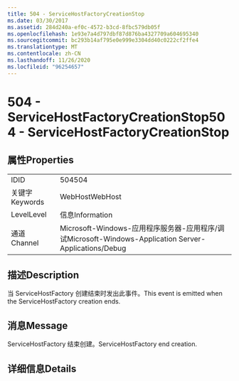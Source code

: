 ```yaml
---
title: 504 - ServiceHostFactoryCreationStop
ms.date: 03/30/2017
ms.assetid: 284d240a-ef0c-4572-b3cd-8fbc579db05f
ms.openlocfilehash: 1e93e7a4d797dbf87d876ba4327709a604695340
ms.sourcegitcommit: bc293b14af795e0e999e3304dd40c0222cf2ffe4
ms.translationtype: MT
ms.contentlocale: zh-CN
ms.lasthandoff: 11/26/2020
ms.locfileid: "96254657"
---
```

# <a name="504---servicehostfactorycreationstop"></a><span data-ttu-id="eeaa9-102">504 - ServiceHostFactoryCreationStop</span><span class="sxs-lookup"><span data-stu-id="eeaa9-102">504 - ServiceHostFactoryCreationStop</span></span>

## <a name="properties"></a><span data-ttu-id="eeaa9-103">属性</span><span class="sxs-lookup"><span data-stu-id="eeaa9-103">Properties</span></span>  
  
|||  
|-|-|  
|<span data-ttu-id="eeaa9-104">ID</span><span class="sxs-lookup"><span data-stu-id="eeaa9-104">ID</span></span>|<span data-ttu-id="eeaa9-105">504</span><span class="sxs-lookup"><span data-stu-id="eeaa9-105">504</span></span>|  
|<span data-ttu-id="eeaa9-106">关键字</span><span class="sxs-lookup"><span data-stu-id="eeaa9-106">Keywords</span></span>|<span data-ttu-id="eeaa9-107">WebHost</span><span class="sxs-lookup"><span data-stu-id="eeaa9-107">WebHost</span></span>|  
|<span data-ttu-id="eeaa9-108">Level</span><span class="sxs-lookup"><span data-stu-id="eeaa9-108">Level</span></span>|<span data-ttu-id="eeaa9-109">信息</span><span class="sxs-lookup"><span data-stu-id="eeaa9-109">Information</span></span>|  
|<span data-ttu-id="eeaa9-110">通道</span><span class="sxs-lookup"><span data-stu-id="eeaa9-110">Channel</span></span>|<span data-ttu-id="eeaa9-111">Microsoft-Windows-应用程序服务器-应用程序/调试</span><span class="sxs-lookup"><span data-stu-id="eeaa9-111">Microsoft-Windows-Application Server-Applications/Debug</span></span>|  
  
## <a name="description"></a><span data-ttu-id="eeaa9-112">描述</span><span class="sxs-lookup"><span data-stu-id="eeaa9-112">Description</span></span>  

 <span data-ttu-id="eeaa9-113">当 ServiceHostFactory 创建结束时发出此事件。</span><span class="sxs-lookup"><span data-stu-id="eeaa9-113">This event is emitted when the ServiceHostFactory creation ends.</span></span>  
  
## <a name="message"></a><span data-ttu-id="eeaa9-114">消息</span><span class="sxs-lookup"><span data-stu-id="eeaa9-114">Message</span></span>  

 <span data-ttu-id="eeaa9-115">ServiceHostFactory 结束创建。</span><span class="sxs-lookup"><span data-stu-id="eeaa9-115">ServiceHostFactory end creation.</span></span>  
  
## <a name="details"></a><span data-ttu-id="eeaa9-116">详细信息</span><span class="sxs-lookup"><span data-stu-id="eeaa9-116">Details</span></span>
